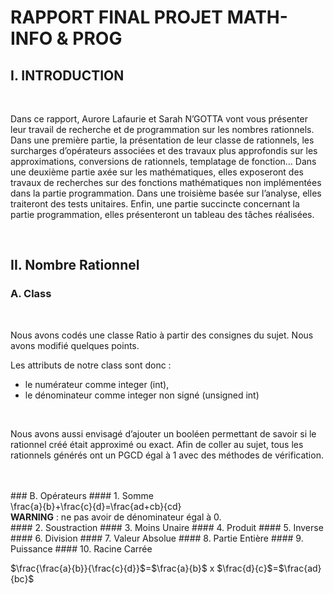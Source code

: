 
# RAPPORT FINAL PROJET MATH-INFO & PROG

## I. INTRODUCTION
<br/>
<p>Dans ce rapport, Aurore Lafaurie et Sarah N’GOTTA vont vous présenter leur travail de recherche et de programmation sur les nombres rationnels. Dans une première partie, la présentation de leur classe de rationnels, les surcharges d’opérateurs associées et des travaux plus approfondis sur les approximations, conversions de rationnels, templatage de fonction… Dans une deuxième partie axée sur les mathématiques, elles exposeront des travaux de recherches sur des fonctions mathématiques non implémentées dans la partie programmation. Dans une troisième basée sur l’analyse, elles traiteront des tests unitaires. Enfin, une partie succincte concernant la partie programmation, elles présenteront un tableau des tâches réalisées.
</p>
<br/>

## II. Nombre Rationnel
### A. Class
<br/>
<p>Nous avons codés une classe Ratio à partir des consignes du sujet. Nous avons modifié quelques points.
</p>
Les attributs de notre class sont donc : 
</br>
<ul>
    <li>le numérateur comme integer (int),
    <li>le dénominateur comme integer non signé (unsigned int)
</ul>
</br>
<p>Nous avons aussi envisagé d’ajouter un booléen permettant de savoir si le rationnel créé était approximé ou exact. Afin de coller au sujet, tous les rationnels générés ont un PGCD égal à 1 avec des méthodes de vérification.
</p>
</br>
</br>
### B. Opérateurs
#### 1. Somme
</br>
\frac{a}{b}+\frac{c}{d}=\frac{ad+cb}{cd}
</br>
<strong>WARNING</strong> : ne pas avoir de dénominateur égal à 0.
</br>
#### 2. Soustraction
#### 3. Moins Unaire
#### 4. Produit
#### 5. Inverse
#### 6. Division
#### 7. Valeur Absolue
#### 8. Partie Entière
#### 9. Puissance
#### 10. Racine Carrée




$\frac{\frac{a}{b}}{\frac{c}{d}}$=$\frac{a}{b}$ x $\frac{d}{c}$=$\frac{ad}{bc}$</font>
<br/>
<br/>

<br/>






